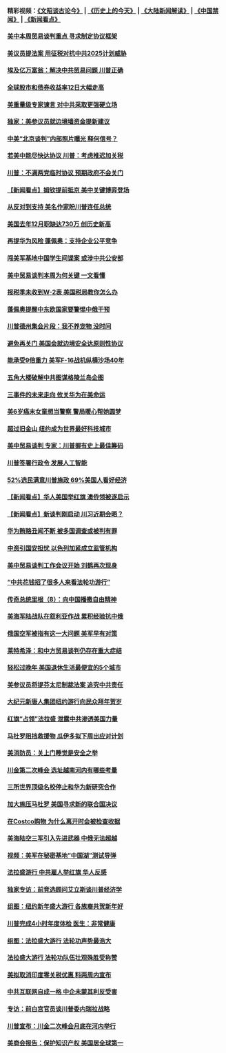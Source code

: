 #### 精彩视频：[《文昭谈古论今》](http://45.76.195.252/wenzhao) | [《历史上的今天》](http://45.76.195.252/today-in-history) | [《大陆新闻解读》](http://45.76.195.252/ntdtv-comedy) | [《中国禁闻》](http://45.76.195.252/ntdtv-news) | [《新闻看点》](http://45.76.195.252/news-insight) 

 #### [美中本周贸易谈判重点 寻求制定协议框架](../pages/nsc412/n11041912.md?t=02131402) 

#### [美议员提法案 用征税对抗中共2025计划威胁](../pages/nsc412/n11040820.md?t=02131402) 

#### [埃及亿万富翁：解决中共贸易问题 川普正确](../pages/nsc412/n11040351.md?t=02131402) 

#### [全球股市和债券收益率12日大幅走高](../pages/nsc412/n11040548.md?t=02131402) 

#### [美重量级专家谏言 对中共采取更强硬立场](../pages/nsc412/n11040358.md?t=02131402) 

#### [独家：美参议员就边境墙资金提新建议](../pages/nsc412/n11040426.md?t=02131402) 

#### [中美“北京谈判”内部照片曝光 释何信号？](../pages/nsc412/n11040032.md?t=02131402) 

#### [若美中能尽快达协议 川普：考虑推迟加关税](../pages/nsc412/n11040298.md?t=02131402) 

#### [川普：不满两党临时协议 预期政府不会关门](../pages/nsc412/n11040382.md?t=02131402) 

#### [【新闻看点】姆钦提前抵京 美中关键博弈登场](../pages/nsc412/n11040007.md?t=02131402) 

#### [从反对到支持 美名作家盼川普连任总统](../pages/nsc412/n11040403.md?t=02131402) 

#### [美国去年12月职缺达730万 创历史新高](../pages/nsc412/n11040252.md?t=02131402) 

#### [再提华为风险 蓬佩奥：支持企业公平竞争](../pages/nsc412/n11040198.md?t=02131402) 

#### [闯美军基地中国学生间谍案 或涉中共公安部](../pages/nsc412/n11040083.md?t=02131402) 

#### [美中贸易谈判本周为何关键 一文看懂](../pages/nsc412/n11040025.md?t=02131402) 

#### [报税季未收到W-2表 美国税局教你怎么办](../pages/nsc412/n11040031.md?t=02131402) 

#### [蓬佩奥提醒中东欧国家要警惕中俄干预](../pages/nsc412/n11039745.md?t=02131402) 

#### [川普德州集会片段：我不养宠物 没时间](../pages/nsc412/n11039218.md?t=02131402) 

#### [避免再关门 美国会就边境安全达原则性协议](../pages/nsc412/n11039556.md?t=02131402) 

#### [能承受9倍重力 美军F-16战机纵横沙场40年](../pages/nsc412/n11039432.md?t=02131402) 

#### [五角大楼破解中共图谋格陵兰岛企图](../pages/nsc412/n11038368.md?t=02131402) 

#### [三事件的未来走向 攸关华为在美命运](../pages/nsc412/n11038473.md?t=02131402) 

#### [美6岁癌末女童想当警察 警局暖心帮她圆梦](../pages/nsc412/n11039117.md?t=02131402) 

#### [超过旧金山 纽约成为世界最好科技城市](../pages/nsc412/n11038537.md?t=02131402) 

#### [美中贸易谈判 专家：川普握有史上最佳筹码](../pages/nsc412/n11038534.md?t=02131402) 

#### [川普签署行政令 发展人工智能](../pages/nsc412/n11038189.md?t=02131402) 

#### [52%选民满意川普施政 69%美国人看好经济](../pages/nsc412/n11038428.md?t=02131402) 

#### [【新闻看点】华人美国举红旗 澳侨领被逐启示](../pages/nsc412/n11038210.md?t=02131402) 

#### [【新闻看点】新谈判刚启动 川习近期会晤？](../pages/nsc412/n11037934.md?t=02131402) 

#### [华为贿赂丑闻不断 被多国调查或被判有罪](../pages/nsc412/n11038028.md?t=02131402) 

#### [中资引国安担忧 以色列加紧成立监管机构](../pages/nsc412/n11037999.md?t=02131402) 

#### [美中贸易谈判工作会议开始 刘鹤再次现身](../pages/nsc412/n11037952.md?t=02131402) 

#### [“中共花钱招了很多人来看法轮功游行”](../pages/nsc412/n11035086.md?t=02131402) 

#### [传奇总统里根（8）：向中国播撒自由精神](../pages/nsc412/n11031942.md?t=02131402) 

#### [美海军陆战队在叙利亚作战 累积经验抗中俄](../pages/nsc412/n11037435.md?t=02131402) 

#### [俄国空军被指有这一大问题 美军早有对策](../pages/nsc412/n11036963.md?t=02131402) 

#### [莱特希泽：和中方贸易谈判仍存在重大症结](../pages/nsc412/n11036185.md?t=02131402) 

#### [轻松过晚年 美国退休生活最便宜的5个城市](../pages/nsc412/n11029797.md?t=02131402) 

#### [美参议员将提芬太尼制裁法案 追究中共责任](../pages/nsc412/n11036127.md?t=02131402) 

#### [大纪元新唐人集团纽约游行向民众拜年贺岁](../pages/nsc412/n11036091.md?t=02131402) 

#### [红旗“占领”法拉盛 泄露中共渗透美国力量](../pages/nsc412/n11035177.md?t=02131402) 

#### [马杜罗阻挡救援物 瓜伊多拟下周出应对计划](../pages/nsc412/n11035966.md?t=02131402) 

#### [美消防员：关上门睡觉是安全之举](../pages/nsc412/n11035932.md?t=02131402) 

#### [川金第二次峰会 选址越南河内有哪些考量](../pages/nsc412/n11034808.md?t=02131402) 

#### [三所世界顶级名校停止和华为新研究合作](../pages/nsc412/n11034829.md?t=02131402) 

#### [加大施压马杜罗 美国寻求新的联合国决议](../pages/nsc412/n11035619.md?t=02131402) 

#### [在Costco购物 为什么离开时会被检查收据](../pages/nsc412/n11029636.md?t=02131402) 

#### [美海陆空三军引入先进武器 中俄无法超越](../pages/nsc412/n11019720.md?t=02131402) 

#### [视频：美军在秘密基地“中国湖”测试导弹](../pages/nsc412/n11035439.md?t=02131402) 

#### [法拉盛游行 中共雇人举红旗 华人反感](../pages/nsc412/n11035206.md?t=02131402) 

#### [独家专访：前竞选顾问艾立斯谈川普经济学](../pages/nsc412/n11034992.md?t=02131402) 

#### [组图：纽约新年盛大游行 各族裔共贺新年好](../pages/nsc412/n11034920.md?t=02131402) 

#### [川普完成4小时年度体检 医生：非常健康](../pages/nsc412/n11034715.md?t=02131402) 

#### [组图：法拉盛大游行 法轮功声势最浩大](../pages/nsc412/n11034814.md?t=02131402) 

#### [法拉盛大游行 法轮功队伍壮观殊胜受称赞](../pages/nsc412/n11034852.md?t=02131402) 

#### [美拟取消印度零关税优惠 料两周内宣布](../pages/nsc412/n11034785.md?t=02131402) 

#### [中共互联网自成一格 中企未蒙其利反受害](../pages/nsc412/n11034725.md?t=02131402) 

#### [专访：前白宫官员谈川普委内瑞拉战略](../pages/nsc412/n11032742.md?t=02131402) 

#### [川普宣布：川金二次峰会月底在河内举行](../pages/nsc412/n11034200.md?t=02131402) 

#### [美商会报告：保护知识产权 美国居全球第一](../pages/nsc412/n11033507.md?t=02131402) 

